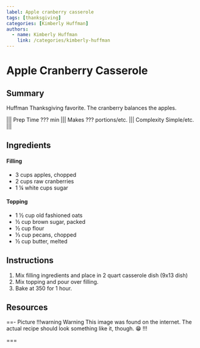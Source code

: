```yaml
---
label: Apple cranberry casserole
tags: [thanksgiving]
categories: [Kimberly Huffman]
authors:
  - name: Kimberly Huffman
    link: /categories/kimberly-huffman
---
```


# Apple Cranberry Casserole
## Summary
Huffman Thanksgiving favorite. The cranberry balances the apples.

||| Prep Time
??? min
||| Makes
??? portions/etc.
||| Complexity
Simple/etc.
|||

## Ingredients
#### Filling
- 3 cups apples, chopped
- 2 cups raw cranberries
- 1 ¼ white cups sugar

#### Topping
- 1 ½ cup old fashioned oats
- ½ cup brown sugar, packed
- ½ cup flour
- ⅓ cup pecans, chopped
- ½ cup butter, melted

## Instructions
1. Mix filling ingredients and place in 2 quart casserole dish (9x13 dish)
2. Mix topping and pour over filling.
3. Bake at 350 for 1 hour.

## Resources
==- Picture
!!!warning Warning
This image was found on the internet. The actual recipe should look something like it, though. 😁
!!!
<!--- ![](/static/banners/tmp/???.webp) --->
===
